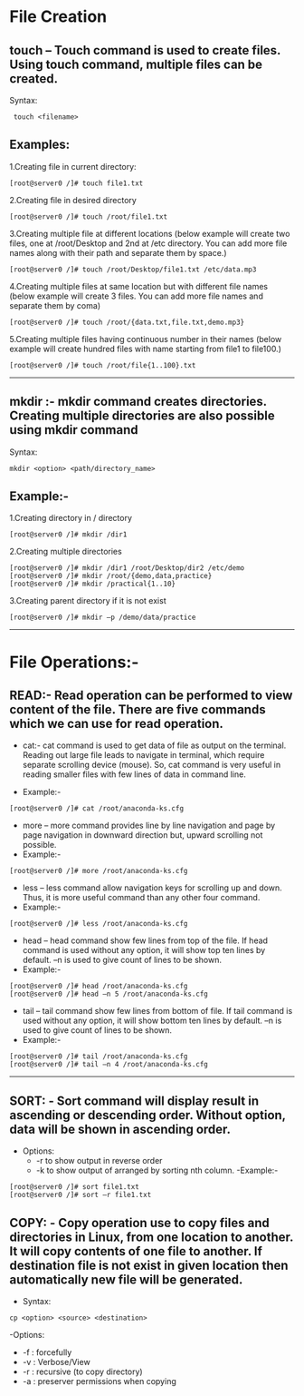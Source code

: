 # File Creation
## touch – Touch command is used to create files. Using touch command, multiple files can be created.
Syntax:
```
 touch <filename>
```
## Examples:
1.Creating file in current directory:
```
[root@server0 /]# touch file1.txt
```
2.Creating file in desired directory
```
[root@server0 /]# touch /root/file1.txt
```
3.Creating multiple file at different locations (below example will create two files, one at
/root/Desktop and 2nd at /etc directory. You can add more file names along with their path and separate them by space.)
```
[root@server0 /]# touch /root/Desktop/file1.txt /etc/data.mp3
```
4.Creating multiple files at same location but with different file names (below example will create 3 files. You can add more file names and separate them by coma)
```
[root@server0 /]# touch /root/{data.txt,file.txt,demo.mp3}
```
5.Creating multiple files having continuous number in their names (below example will create hundred files with name starting from file1 to file100.)
```
[root@server0 /]# touch /root/file{1..100}.txt
```
---
## mkdir :- mkdir command creates directories. Creating multiple directories are also possible using mkdir command
Syntax: 
```
mkdir <option> <path/directory_name>
```
## Example:-
1.Creating directory in / directory
```
[root@server0 /]# mkdir /dir1
```
2.Creating multiple directories
```
[root@server0 /]# mkdir /dir1 /root/Desktop/dir2 /etc/demo
[root@server0 /]# mkdir /root/{demo,data,practice}
[root@server0 /]# mkdir /practical{1..10}
```
3.Creating parent directory if it is not exist
```
[root@server0 /]# mkdir –p /demo/data/practice
```
---
# File Operations:-
## READ:- Read operation can be performed to view content of the file. There are five commands which we can use for read operation.
- cat:- cat command is used to get data of file as output on the terminal. Reading out large file leads to navigate in terminal, which require separate scrolling      device (mouse). So, cat command is very useful in reading smaller files with few lines of data in command line.

- Example:-
```
[root@server0 /]# cat /root/anaconda-ks.cfg
```
- more – more command provides line by line navigation and page by page navigation in downward direction but, upward scrolling not possible.
- Example:-
```
[root@server0 /]# more /root/anaconda-ks.cfg
```
- less – less command allow navigation keys for scrolling up and down. Thus, it is more useful command than any other four command.
- Example:-
```
[root@server0 /]# less /root/anaconda-ks.cfg
```
- head – head command show few lines from top of the file. If head command is used without any option, it will show top ten lines by default. –n is used to give             count of lines to be shown.
- Example:-
```
[root@server0 /]# head /root/anaconda-ks.cfg
[root@server0 /]# head –n 5 /root/anaconda-ks.cfg
```
- tail – tail command show few lines from bottom of file. If tail command is used without any option, it will show bottom ten lines by default. –n is used to give            count of lines to be shown.
- Example:-
```
[root@server0 /]# tail /root/anaconda-ks.cfg
[root@server0 /]# tail –n 4 /root/anaconda-ks.cfg
```
---
## SORT: - Sort command will display result in ascending or descending order. Without option, data will be shown in ascending order.
- Options:
     - -r to show output in reverse order
     - -k <n> to show output of arranged by sorting nth column.
-Example:-
```
[root@server0 /]# sort file1.txt
[root@server0 /]# sort –r file1.txt
```
## COPY: - Copy operation use to copy files and directories in Linux, from one location to another. It will copy contents of one file to another. If destination file is not exist in given location then automatically new file will be generated.
- Syntax:
 ```
 cp <option> <source> <destination>
```
-Options:
  - -f : forcefully
  - -v : Verbose/View
  - -r : recursive (to copy directory)
  - -a : preserver permissions when copying

















